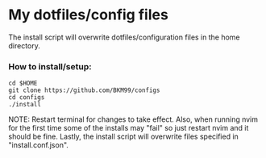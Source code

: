# My dotfiles/config files
The install script will overwrite dotfiles/configuration files in the home directory. 

### How to install/setup:

```
cd $HOME
git clone https://github.com/BKM99/configs 
cd configs
./install
```

NOTE: Restart terminal for changes to take effect. Also, when running nvim for the first time some of the installs may "fail" so just restart nvim and it should be fine. Lastly, the install script will overwrite files specified in "install.conf.json".
